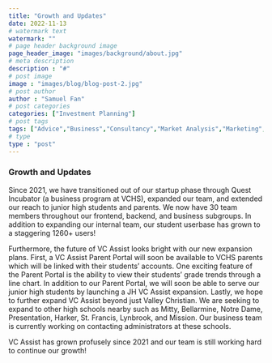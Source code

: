 ```yaml
---
title: "Growth and Updates"
date: 2022-11-13
# watermark text
watermark: ""
# page header background image
page_header_image: "images/background/about.jpg"
# meta description
description : "#"
# post image
image : "images/blog/blog-post-2.jpg"
# post author
author : "Samuel Fan"
# post categories
categories: ["Investment Planning"]
# post tags
tags: ["Advice","Business","Consultancy","Market Analysis","Marketing","Finance"]
# type
type : "post"
---
```


### Growth and Updates

Since 2021, we have transitioned out of our startup phase through Quest Incubator (a business program at VCHS), expanded our team, and extended our reach to junior high students and parents. We now have 30 team members throughout our frontend, backend, and business subgroups. In addition to expanding our internal team, our student userbase has grown to a staggering 1260+ users! 

Furthermore, the future of VC Assist looks bright with our new expansion plans. First, a VC Assist Parent Portal will soon be available to VCHS parents which will be linked with their students’ accounts. One exciting feature of the Parent Portal is the ability to view their students’ grade trends through a line chart. In addition to our Parent Portal, we will soon be able to serve our junior high students by launching a JH VC Assist expansion. Lastly, we hope to further expand VC Assist beyond just Valley Christian. We are seeking to expand to other high schools nearby such as Mitty, Bellarmine, Notre Dame, Presentation, Harker, St. Francis, Lynbrook, and Mission. Our business team is currently working on contacting administrators at these schools.

VC Assist has grown profusely since 2021 and our team is still working hard to continue our growth!